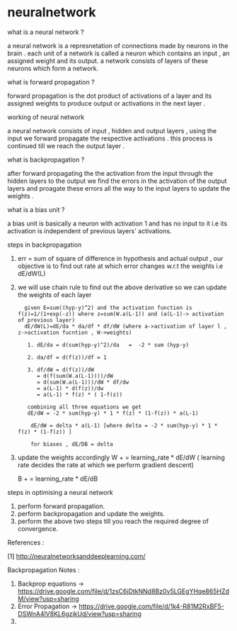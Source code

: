# neuralnetwork


what is a neural network ?

a neural network is a represnetation of connections made by neurons in the brain . each unit of a network is called a neuron which contains an input , an assigned weight and its output. a network consists of layers of these neurons which form a network.

what is forward propagation ?

forward propagation is the dot product of activations of a layer and its assigned weights to produce output or activations in the next layer .


working of neural network 

a neural network consists of input , hidden and output layers , using the input we forward propagate the respective activations . this process is continued till we reach the output layer .


what is backpropagation ?

after forward propagating the the activation from the input through the hidden layers to the output we find the errors in the
activation of the output layers and proagate these errors all the way to the input layers to update the weights .

what is a bias unit ?

a bias unit is basically a neuron with activation 1 and has no input to it i.e its activation is independent of previous layers' activations.

steps in backpropagation

1. err = sum of square of difference in hypothesis and actual output , our objective is to find out rate at which error changes
w.r.t the weights i.e
                        dE/dW(L) 

2. we will use chain rule to find out the above derivative so we can update the weights of each layer

         given E=sum((hyp-y)^2) and the activation function is f(z)=1/(1+exp(-z)) where z=sum(W.a(L-1)) and (a(L-1)-> activation of previous layer)
         dE/dW(L)=dE/da * da/df * df/dW (where a->activation of layer l , z->activation fucntion , W->weights)
  
          1. dE/da = d(sum(hyp-y)^2)/da   =  -2 * sum (hyp-y)
          
          2. da/df = d(f(z))/df = 1
          
          3. df/dW = d(f(z))/dW 
             = d(f(sum(W.a(L-1))))/dW 
             = d(sum(W.a(L-1)))/dW * df/dw 
             = a(L-1) * d(f(z))/dw 
             = a(L-1) * f(z) * ( 1-f(z))
          
          combining all three equations we get 
          dE/dW = -2 * sum(hyp-y) * 1 * f(z) * (1-f(z)) * a(L-1)
          
           dE/dW = delta * a(L-1) [where delta = -2 * sum(hyp-y) * 1 * f(z) * (1-f(z)) ]
           
           for biases , dE/DB = delta
           
 3. update the weights accordingly 
     W + = learning_rate * dE/dW ( learning rate decides the rate at which we perform gradient descent)
     
     B + = learning_rate * dE/dB
 
 steps in optimising a neural network 
 1. perform forward propagation.
 2. perform backpropagation and update the weights.
 3. perform the above two steps till you reach the required degree of convergence.


References :

[1] http://neuralnetworksanddeeplearning.com/

Backpropagation Notes :

1. Backprop equations -> https://drive.google.com/file/d/1zsC6jDtkNNd8Bz0v5LGEgYHqe865HZdM/view?usp=sharing
2. Error Propagation -> https://drive.google.com/file/d/1k4-R81M2RxBF5-DSWnA4lV8KL6gzjkUd/view?usp=sharing
3.
